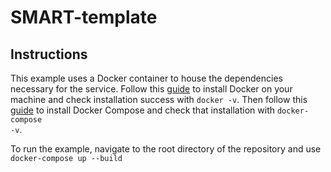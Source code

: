 # SMART-template
## Instructions
This example uses a Docker container to house the dependencies necessary for the service. Follow this
[guide](https://docs.docker.com/install/) to install Docker on your machine and check installation success with
<code>docker -v</code>. Then follow this [guide](https://docs.docker.com/compose/install/) to install Docker Compose
and check that installation with <code>docker-compose -v</code>.

To run the example, navigate to the root directory of the repository and use
<code>docker-compose up --build</code>
